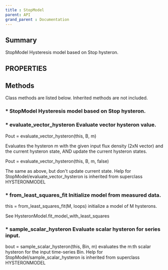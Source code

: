 ```yaml
---
title : StopModel
parent: API
grand_parent : Documentation
---
```

## Summary
StopModel Hysteresis model based on Stop hysteron.
## PROPERTIES
## Methods
Class methods are listed below. Inherited methods are not included.
### * StopModel Hysteresis model based on Stop hysteron.

### * evaluate_vector_hysteron Evaluate vector hysteron value.

Pout = evaluate_vector_hysteron(this, B, m)

Evaluates the hysteron m with the given input flux density (2xN
vector) and the current hysteron state, AND update the current
hysteron states.

Pout = evaluate_vector_hysteron(this, B, m, false)

The same as above, but don't update current state.
Help for StopModel/evaluate_vector_hysteron is inherited from superclass HYSTERONMODEL

### * from_least_squares_fit Initialize model from measured data.

this = from_least_squares_fit(M, loops) initialize a model of M
hysterons.

See HysteronModel.fit_model_with_least_squares

### * sample_scalar_hysteron Evaluate scalar hysteron for series input.

bout = sample_scalar_hysteron(this, Bin, m) evaluates the m:th
scalar hysteron for the input time-series Bin.
Help for StopModel/sample_scalar_hysteron is inherited from superclass HYSTERONMODEL

